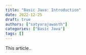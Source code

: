 ```yaml
---
title: "Basic Java: Introduction"
date: 2022-12-25
draft: true
authors: ["satyarajawasth"]
categories: ["Basic Java"]
tags: []
---
```


This article..

<!--more-->
